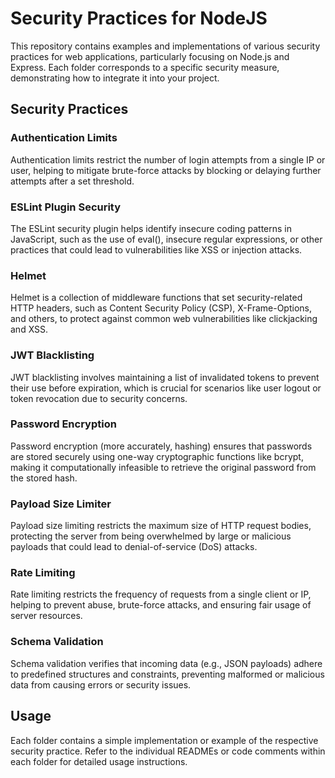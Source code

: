 # Security Practices for NodeJS

This repository contains examples and implementations of various security practices for web applications, particularly focusing on Node.js and Express. Each folder corresponds to a specific security measure, demonstrating how to integrate it into your project.
## Security Practices

### Authentication Limits
Authentication limits restrict the number of login attempts from a single IP or user, helping to mitigate brute-force attacks by blocking or delaying further attempts after a set threshold.

### ESLint Plugin Security
The ESLint security plugin helps identify insecure coding patterns in JavaScript, such as the use of eval(), insecure regular expressions, or other practices that could lead to vulnerabilities like XSS or injection attacks.

### Helmet
Helmet is a collection of middleware functions that set security-related HTTP headers, such as Content Security Policy (CSP), X-Frame-Options, and others, to protect against common web vulnerabilities like clickjacking and XSS.

### JWT Blacklisting
JWT blacklisting involves maintaining a list of invalidated tokens to prevent their use before expiration, which is crucial for scenarios like user logout or token revocation due to security concerns.

### Password Encryption
Password encryption (more accurately, hashing) ensures that passwords are stored securely using one-way cryptographic functions like bcrypt, making it computationally infeasible to retrieve the original password from the stored hash.

### Payload Size Limiter
Payload size limiting restricts the maximum size of HTTP request bodies, protecting the server from being overwhelmed by large or malicious payloads that could lead to denial-of-service (DoS) attacks.

### Rate Limiting
Rate limiting restricts the frequency of requests from a single client or IP, helping to prevent abuse, brute-force attacks, and ensuring fair usage of server resources.

### Schema Validation
Schema validation verifies that incoming data (e.g., JSON payloads) adhere to predefined structures and constraints, preventing malformed or malicious data from causing errors or security issues.

## Usage
Each folder contains a simple implementation or example of the respective security practice. Refer to the individual READMEs or code comments within each folder for detailed usage instructions.

